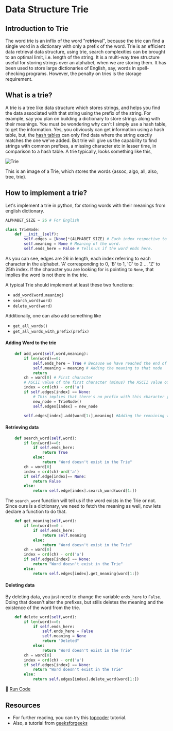 # Data Structure Trie

## Introduction to Trie

The word trie is an inflix of the word "re**trie**val", because the trie can find a single word in a dictionary with only a prefix of the word.
Trie is an efficient data retrieval data structure, using trie, search complexities can be brought to an optimal limit, i.e. length of the string.
It is a multi-way tree structure useful for storing strings over an alphabet, when we are storing them.
It has been used to store large dictionaries of English, say, words in spell-checking programs.
However, the penalty on tries is the storage requirement.

## What is a trie?

A trie is a tree like data structure which stores strings, and helps you find the data associated with that string using the prefix of the string.
For example, say you plan on building a dictionary to store strings along with their meanings. You must be wondering why can't I simply use a hash table, to get the information.
Yes, you obviously can get information using a hash table, but, the [hash tables](https://freecodecamp.github.io/wiki/en/hash-tables-and-hashing-functions/) can only find data where the string exactly matches the one we've added. But trie will give us the capability to find strings with common prefixes, a missing character etc in lesser time, in comparison to a hash table.
A trie typically, looks something like this,

![Trie](https://community.topcoder.com/i/education/alg_tries.png)

This is an image of a Trie, which stores the words {assoc, algo, all, also, tree, trie}.

## How to implement a trie?

Let's implement a trie in python, for storing words with their meanings from english dictionary.

```python
ALPHABET_SIZE = 26 # For English

class TrieNode:
	def __init__(self):
		self.edges = [None]*(ALPHABET_SIZE) # Each index respective to each character.
		self.meaning = None # Meaning of the word.
		self.ends_here = False # Tells us if the word ends here.
```
As you can see, edges are 26 in length, each index referring to each character in the alphabet. 'A' corresponding to 0, 'B' to 1, 'C' to 2 ... 'Z' to 25th index. If the character you are looking for is pointing to `None`, that implies the word is not there in the trie.

A typical Trie should implement at least these two functions:

- `add_word(word,meaning)`
- `search_word(word)`
- `delete_word(word)`

Additionally, one can also add something like

- `get_all_words()`
- `get_all_words_with_prefix(prefix)`

#### Adding Word to the trie

```python
	def add_word(self,word,meaning):
		if len(word)==0:
			self.ends_here = True # Because we have reached the end of the word
			self.meaning = meaning # Adding the meaning to that node
			return
		ch = word[0] # First character
		# ASCII value of the first character (minus) the ASCII value of 'a'-> the first character of our ALPHABET gives us the index of the edge we have to look up.
		index = ord(ch) - ord('a')
		if self.edges[index] == None:
			# This implies that there's no prefix with this character yet.
			new_node = TrieNode()
			self.edges[index] = new_node

		self.edges[index].add(word[1:],meaning) #Adding the remaining word

```

#### Retrieving data

```python
	def search_word(self,word):
		if len(word)==0:
			if self.ends_here:
				return True
			else:
				return "Word doesn't exist in the Trie"
		ch = word[0]
		index = ord(ch)-ord('a')
		if self.edge[index]== None:
			return False
		else:
			return self.edge[index].search_word(word[1:])

```

The `search_word` function will tell us if the word exists in the Trie or not. Since ours is a dictionary, we need to fetch the meaning as well, now lets declare a function to do that.

```python
	def get_meaning(self,word):
		if len(word)==0 :
			if self.ends_here:
				return self.meaning
			else:
				return "Word doesn't exist in the Trie"
		ch = word[0]
		index = ord(ch) - ord('a')
		if self.edges[index] == None:
			return "Word doesn't exist in the Trie"
		else:
			return self.edges[index].get_meaning(word[1:])
```

#### Deleting data

By deleting data, you just need to change the variable `ends_here` to `False`. Doing that doesn't alter the prefixes, but stills deletes the meaning and the existence of the word from the trie.

```python
	def delete_word(self,word):
		if len(word)==0:
			if self.ends_here:
				self.ends_here = False
				self.meaning = None
				return "Deleted"
			else:
				return "Word doesn't exist in the Trie"
		ch = word[0]
		index = ord(ch) - ord('a')
		if self.edges[index] == None:
			return "Word doesn't exist in the Trie"
		else:
			return self.edges[index].delete_word(word[1:])
```

:rocket: [Run Code](https://repl.it/CWbr)

## Resources

- For further reading, you can try this [topcoder](https://www.topcoder.com/community/data-science/data-science-tutorials/using-tries/) tutorial.
- Also, a tutorial from [geeksforgeeks](http://www.geeksforgeeks.org/trie-insert-and-search/)
